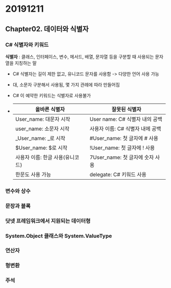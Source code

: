 # 20191211

## Chapter02. 데이터와 식별자

### C# 식별자와  키워드

**식별자** : 클래스, 인터페이스, 변수, 메서드, 배열, 문자열 등을 구분할 때 사용되는 문자열을 지칭하는 말

- C# 식별자는 길이 제한 없고, 유니코드 문자를 사용함 -> 다양한 언어 사용 가능

- 대, 소문자 구분해서 사용됨, 몇 가지 관례에 따라 만들어짐

- C# 이 예약한 키워드는 식별자로 사용불가

- | 올바른 식별자                    | 잘못된 식별자                    |
  | -------------------------------- | -------------------------------- |
  | User_name: 대문자 시작           | User name: C# 식별자 내의 공백   |
  | user_name: 소문자 시작           | 사용자 이름: C# 식별자 내에 공백 |
  | _User_name:  _로 시작            | #User_name: 첫 글자에 # 사용     |
  | $User_name: $로 시작             | !User_name: 첫 글자에 ! 사용     |
  | 사용자 이름: 한글 사용(유니코드) | 7User_name: 첫 글자에 숫자 사용  |
  | 한문도 사용 가능                 | delegate: C# 키워드 사용         |

### 변수와 상수

### 문장과 블록

### 닷넷 프레임워크에서 지원되는 데이터형

### System.Object 클래스와 System.ValueType

### 연산자

### 형변환

### 주석

 